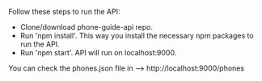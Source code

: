 Follow these steps to run the API:
- Clone/download phone-guide-api repo.
- Run 'npm install'. This way you install the necessary npm packages to run the API.
- Run 'npm start'. API will run on localhost:9000.

You can check the phones.json file in --> http://localhost:9000/phones

